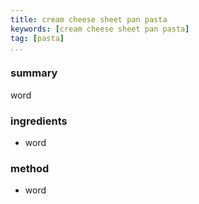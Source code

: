 ```yaml
---
title: cream cheese sheet pan pasta
keywords: [cream cheese sheet pan pasta]
tag: [pasta]
...
```


### summary
word

### ingredients
- word

### method
- word
